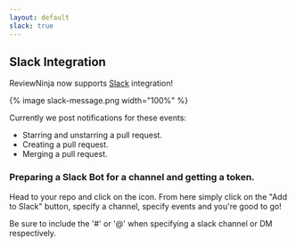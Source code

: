 ```yaml
---
layout: default
slack: true
---
```


## Slack Integration

ReviewNinja now supports [Slack](https://slack.com/) integration!

{% image slack-message.png width="100%" %}

Currently we post notifications for these events:

* Starring and unstarring a pull request.
* Creating a pull request.
* Merging a pull request.

### Preparing a Slack Bot for a channel and getting a token.

Head to your repo and click on the <i class="fa fa-cog"></i> icon. From here
simply click on the "Add to Slack" button, specify a channel, specify events
and you're good to go!

Be sure to include the '#' or '@' when specifying a slack channel or DM
respectively.
